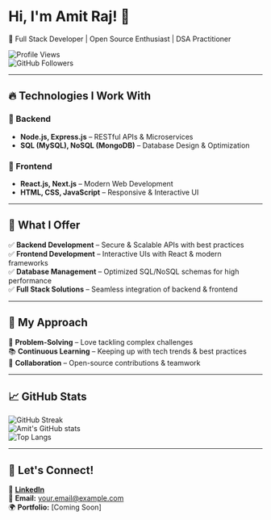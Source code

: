 # Hi, I'm Amit Raj! 👋  
🚀 Full Stack Developer | Open Source Enthusiast | DSA Practitioner  

![Profile Views](https://komarev.com/ghpvc/?username=amit-raj1&color=blue)  
![GitHub Followers](https://img.shields.io/github/followers/amit-raj1?style=social)  

---

## 🔥 Technologies I Work With  

### 📌 Backend  
- **Node.js, Express.js** – RESTful APIs & Microservices  
- **SQL (MySQL), NoSQL (MongoDB)** – Database Design & Optimization  

### 📌 Frontend  
- **React.js, Next.js** – Modern Web Development  
- **HTML, CSS, JavaScript** – Responsive & Interactive UI  

---

## 🎯 What I Offer  
✅ **Backend Development** – Secure & Scalable APIs with best practices  
✅ **Frontend Development** – Interactive UIs with React & modern frameworks  
✅ **Database Management** – Optimized SQL/NoSQL schemas for high performance  
✅ **Full Stack Solutions** – Seamless integration of backend & frontend  

---

## 🚀 My Approach  
🧩 **Problem-Solving** – Love tackling complex challenges  
📚 **Continuous Learning** – Keeping up with tech trends & best practices  
🤝 **Collaboration** – Open-source contributions & teamwork  

---

## 📈 GitHub Stats  
![GitHub Streak](https://github-readme-streak-stats.herokuapp.com/?user=amit-raj1&theme=tokyonight)  
![Amit's GitHub stats](https://github-readme-stats.vercel.app/api?username=amit-raj1&show_icons=true&theme=tokyonight)  
![Top Langs](https://github-readme-stats.vercel.app/api/top-langs/?username=amit-raj1&layout=compact&theme=tokyonight)  

---

## 💬 Let's Connect!  
🔗 [**LinkedIn**](https://linkedin.com/in/amit-singh)  
📧 **Email:** your.email@example.com  
🌍 **Portfolio:** [Coming Soon]  
